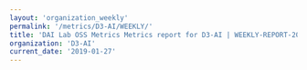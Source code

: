 ```yaml
---
layout: 'organization_weekly'
permalink: '/metrics/D3-AI/WEEKLY/'
title: 'DAI Lab OSS Metrics Metrics report for D3-AI | WEEKLY-REPORT-2019-01-27'
organization: 'D3-AI'
current_date: '2019-01-27'
---
```

